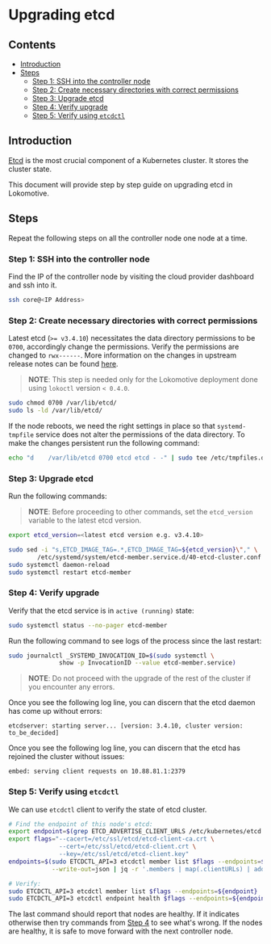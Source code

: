 # Upgrading etcd

## Contents

- [Introduction](#introduction)
- [Steps](#steps)
  - [Step 1: SSH into the controller node](#step-1-ssh-into-the-controller-node)
  - [Step 2: Create necessary directories with correct permissions](#step-2-create-necessary-directories-with-correct-permissions)
  - [Step 3: Upgrade etcd](#step-3-upgrade-etcd)
  - [Step 4: Verify upgrade](#step-4-verify-upgrade)
  - [Step 5: Verify using `etcdctl`](#step-5-verify-using-etcdctl)

## Introduction

[Etcd](https://etcd.io/) is the most crucial component of a Kubernetes cluster. It stores the cluster state.

This document will provide step by step guide on upgrading etcd in Lokomotive.

## Steps

Repeat the following steps on all the controller node one node at a time.

### Step 1: SSH into the controller node

Find the IP of the controller node by visiting the cloud provider dashboard and ssh into it.

```bash
ssh core@<IP Address>
```

### Step 2: Create necessary directories with correct permissions

Latest etcd (`>= v3.4.10`) necessitates the data directory permissions to be `0700`, accordingly change the permissions. Verify the permissions are changed to `rwx------`. More information on the changes in upstream release notes can be found [here](https://github.com/etcd-io/etcd/blob/master/CHANGELOG-3.4.md#breaking-changes).

> **NOTE**: This step is needed only for the Lokomotive deployment done using `lokoctl` version `< 0.4.0`.

```bash
sudo chmod 0700 /var/lib/etcd/
sudo ls -ld /var/lib/etcd/
```

If the node reboots, we need the right settings in place so that `systemd-tmpfile` service does not alter the permissions of the data directory. To make the changes persistent run the following command:

```bash
echo "d    /var/lib/etcd 0700 etcd etcd - -" | sudo tee /etc/tmpfiles.d/etcd-wrapper.conf
```

### Step 3: Upgrade etcd

Run the following commands:

> **NOTE**: Before proceeding to other commands, set the `etcd_version` variable to the latest etcd version.

```bash
export etcd_version=<latest etcd version e.g. v3.4.10>

sudo sed -i "s,ETCD_IMAGE_TAG=.*,ETCD_IMAGE_TAG=${etcd_version}\"," \
        /etc/systemd/system/etcd-member.service.d/40-etcd-cluster.conf
sudo systemctl daemon-reload
sudo systemctl restart etcd-member
```

### Step 4: Verify upgrade

Verify that the etcd service is in `active (running)` state:

```bash
sudo systemctl status --no-pager etcd-member
```

Run the following command to see logs of the process since the last restart:

```bash
sudo journalctl _SYSTEMD_INVOCATION_ID=$(sudo systemctl \
              show -p InvocationID --value etcd-member.service)
```

> **NOTE**: Do not proceed with the upgrade of the rest of the cluster if you encounter any errors.

Once you see the following log line, you can discern that the etcd daemon has come up without errors:

```log
etcdserver: starting server... [version: 3.4.10, cluster version: to_be_decided]
```

Once you see the following log line, you can discern that the etcd has rejoined the cluster without issues:

```log
embed: serving client requests on 10.88.81.1:2379
```

### Step 5: Verify using `etcdctl`

We can use `etcdctl` client to verify the state of etcd cluster.

```bash
# Find the endpoint of this node's etcd:
export endpoint=$(grep ETCD_ADVERTISE_CLIENT_URLS /etc/kubernetes/etcd.env | cut -d"=" -f2)
export flags="--cacert=/etc/ssl/etcd/etcd-client-ca.crt \
              --cert=/etc/ssl/etcd/etcd-client.crt \
              --key=/etc/ssl/etcd/etcd-client.key"
endpoints=$(sudo ETCDCTL_API=3 etcdctl member list $flags --endpoints=${endpoint} \
            --write-out=json | jq -r '.members | map(.clientURLs) | add | join(",")')

# Verify:
sudo ETCDCTL_API=3 etcdctl member list $flags --endpoints=${endpoint}
sudo ETCDCTL_API=3 etcdctl endpoint health $flags --endpoints=${endpoints}
```

The last command should report that nodes are healthy. If it indicates otherwise then try commands from [Step 4](#step-4-verify-upgrade) to see what's wrong. If the nodes are healthy, it is safe to move forward with the next controller node.
